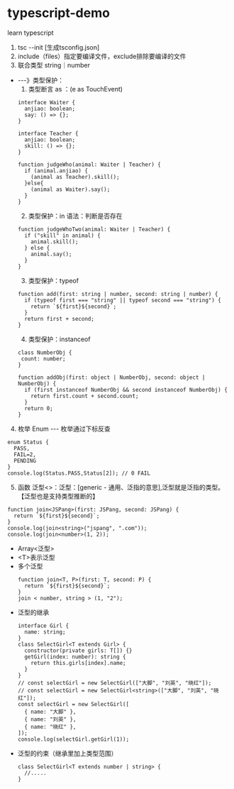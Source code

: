 # typescript-demo
learn typescript

1. tsc --init [生成tsconfig.json]
2. include（files）指定要编译文件，exclude排除要编译的文件
3. 联合类型 string｜number
  - ---》类型保护：
    1. 类型断言 as ：(e as TouchEvent)
      ```
      interface Waiter {
        anjiao: boolean;
        say: () => {};
      }

      interface Teacher {
        anjiao: boolean;
        skill: () => {};
      }

      function judgeWho(animal: Waiter | Teacher) {
        if (animal.anjiao) {
          (animal as Teacher).skill();
        }else{
          (animal as Waiter).say();
        }
      }
      ```
    2. 类型保护：in 语法：判断是否存在
      ```
      function judgeWhoTwo(animal: Waiter | Teacher) {
        if ("skill" in animal) {
          animal.skill();
        } else {
          animal.say();
        }
      }
      ```
    3. 类型保护：typeof
      ```
      function add(first: string | number, second: string | number) {
        if (typeof first === "string" || typeof second === "string") {
          return `${first}${second}`;
        }
        return first + second;
      }
      ```
    4. 类型保护：instanceof
      ```
      class NumberObj {
       count: number;
      }

      function addObj(first: object | NumberObj, second: object | NumberObj) {
        if (first instanceof NumberObj && second instanceof NumberObj) {
          return first.count + second.count;
        }
        return 0;
      }
      ```
4. 枚举 Enum --- 枚举通过下标反查
```
enum Status {
  PASS,
  FAIL=2,
  PENDING
}
console.log(Status.PASS,Status[2]); // 0 FAIL
```
5. 函数 泛型<>：泛型：[generic - 通用、泛指的意思],泛型就是泛指的类型。
【泛型也是支持类型推断的】
```
function join<JSPang>(first: JSPang, second: JSPang) {
  return `${first}${second}`;
}
console.log(join<string>("jspang", ".com"));
console.log(join<number>(1, 2));
```
  - Array<泛型>
  - \<T\>表示泛型
  - 多个泛型
    ```
    function join<T, P>(first: T, second: P) {
      return `${first}${second}`;
    }
    join < number, string > (1, "2");
    ```
  - 泛型的继承
    ```
    interface Girl {
      name: string;
    }
    class SelectGirl<T extends Girl> {
      constructor(private girls: T[]) {}
      getGirl(index: number): string {
        return this.girls[index].name;
      }
    }
    // const selectGirl = new SelectGirl(["大脚", "刘英", "晓红"]);
    // const selectGirl = new SelectGirl<string>(["大脚", "刘英", "晓红"]);
    const selectGirl = new SelectGirl([
      { name: "大脚" },
      { name: "刘英" },
      { name: "晓红" },
    ]);
    console.log(selectGirl.getGirl(1));
    ```
  - 泛型的约束（继承里加上类型范围）
    ```
    class SelectGirl<T extends number | string> {
      //.....
    }
    ```
